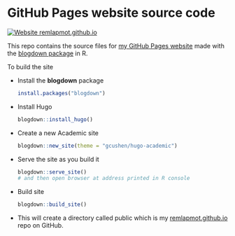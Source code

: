 # GitHub Pages website source code

[![Website remlapmot.github.io](https://img.shields.io/website-up-down-green-red/https/remlapmot.github.io.svg)](https://remlapmot.github.io/)

This repo contains the source files for [my GitHub Pages website](https://remlapmot.github.io) made with the [blogdown package](https://bookdown.org/yihui/blogdown/) in R.

To build the site

* Install the **blogdown** package
    ``` r
    install.packages("blogdown")
    ```
* Install Hugo
    ``` r
    blogdown::install_hugo()
    ```
* Create a new Academic site
    ``` r
    blogdown::new_site(theme = "gcushen/hugo-academic")
    ```
* Serve the site as you build it
    ``` r
    blogdown::serve_site()
    # and then open browser at address printed in R console
    ```
* Build site
    ``` r
    blogdown::build_site()
    ```
* This will create a directory called public which is my [remlapmot.github.io](https://github.com/remlapmot/remlapmot.github.io) repo on GitHub.
